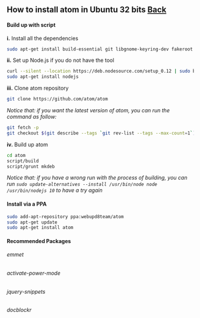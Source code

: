 ## How to install atom in Ubuntu 32 bits [Back](./qa.md)

#### Build up with script

**i.** Install all the dependencies

```bash
sudo apt-get install build-essential git libgnome-keyring-dev fakeroot
```

**ii.** Set up Node.js if you do not have the tool

```bash
curl --silent --location https://deb.nodesource.com/setup_0.12 | sudo bash -
sudo apt-get install nodejs
```

**iii.** Clone atom repository

```bash
git clone https://github.com/atom/atom
```

*Notice that: if you want the latest version of atom, you can run the command as follow:*

```bash
git fetch -p
git checkout $(git describe --tags `git rev-list --tags --max-count=1`)
```

**iv.** Build up atom

```bash
cd atom
script/build
script/grunt mkdeb
```

*Notice that: if you have a wrong run with the process of building, you can run `sudo update-alternatives --install /usr/bin/node node /usr/bin/nodejs 10` to have a try again*

#### Install via a PPA

```bash
sudo add-apt-repository ppa:webupd8team/atom
sudo apt-get update
sudo apt-get install atom
```

#### Recommended Packages

###### emmet

###### activate-power-mode

###### jquery-snippets

###### docblockr
